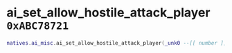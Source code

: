 # ai_set_allow_hostile_attack_player `0xABC78721`

```lua
natives.ai_misc.ai_set_allow_hostile_attack_player(_unk0 --[[ number ]])
```